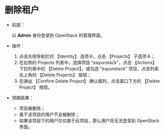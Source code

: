 # 删除租户

* 前提：

  以 **Admin** 身份登录到 OpenStack 的管理界面。

* 操作：

  1. 点击左侧导航栏的 【Identity】 选项卡，点击 【Projects】 子选项卡；
  1. 在右侧的 Projects 列表中，选择项目 "eayunstack"，点击 【Actions】 下拉列表中的 【Delete Project】，或勾选 "eayunstack" 项目，点击列表右上角的 【Delete Projects】 按钮；
  1. 在弹出 【Confirm Delete Project】 确认框时，点击窗口下方的 【Delete Project】 按钮。

* 预期结果：

  * 项目被删除；
  * 属于该项目的用户不会被删除；
  * 如果该项目下的用户仅仅属于此项目，那么用户将无法登录到 OpenStack 界面。
